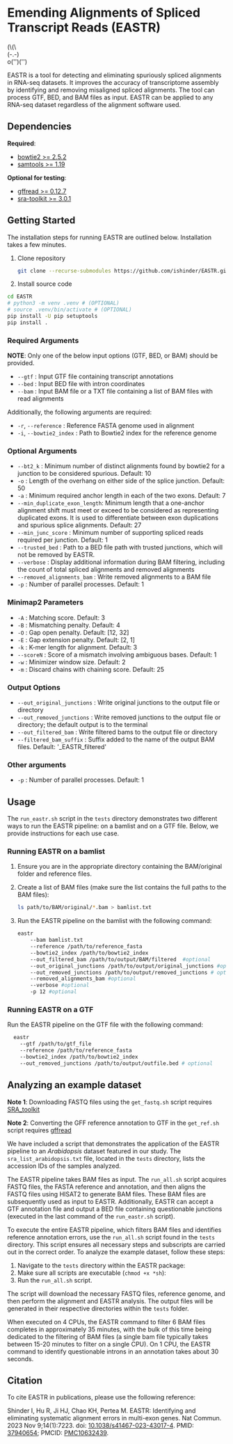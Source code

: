 # Emending Alignments of Spliced Transcript Reads (EASTR)

\(\\(\\\
\(-.-\)\
o\(''\)(''\)

EASTR is a tool for detecting and eliminating spuriously spliced alignments in
RNA-seq datasets. It improves the accuracy of transcriptome assembly by
identifying and removing misaligned spliced alignments. The tool can process
GTF, BED, and BAM files as input. EASTR can be applied to any RNA-seq dataset
regardless of the alignment software used.

## Dependencies

**Required**:

- [bowtie2 >= 2.5.2](https://github.com/BenLangmead/bowtie2)
- [samtools >= 1.19](https://github.com/samtools/samtools)

**Optional for testing**:

- [gffread >= 0.12.7](https://github.com/gpertea/gffread)
- [sra-toolkit >= 3.0.1](https://github.com/ncbi/sra-tools)

## Getting Started

The installation steps for running EASTR are outlined below. Installation takes
a few minutes.

1. Clone repository

   ```bash
   git clone --recurse-submodules https://github.com/ishinder/EASTR.git
   ```

2. Install source code

  ```bash
  cd EASTR
  # python3 -m venv .venv # (OPTIONAL)
  # source .venv/bin/activate # (OPTIONAL)
  pip install -U pip setuptools
  pip install .
  ```

### Required Arguments

**NOTE**: Only one of the below input options (GTF, BED, or BAM) should be
provided.

- `--gtf` : Input GTF file containing transcript annotations
- `--bed` : Input BED file with intron coordinates
- `--bam` : Input BAM file or a TXT file containing a list of BAM files with
  read alignments

Additionally, the following arguments are required:

- `-r`, `--reference` : Reference FASTA genome used in alignment
- `-i`, `--bowtie2_index` : Path to Bowtie2 index for the reference genome

### Optional Arguments

- `--bt2_k` : Minimum number of distinct alignments found by bowtie2 for a
  junction to be considered spurious. Default: 10
- `-o` : Length of the overhang on either side of the splice junction. Default:
  50
- `-a` : Minimum required anchor length in each of the two exons. Default: 7
- `--min_duplicate_exon_length`: Minimum length that a one-anchor alignment
  shift must meet or exceed to be considered as representing duplicated exons.
  It is used to differentiate between exon duplications and spurious splice
  alignments. Default: 27
- `--min_junc_score` : Minimum number of supporting spliced reads required per
  junction. Default: 1
- `--trusted_bed` : Path to a BED file path with trusted junctions, which will
  not be removed by EASTR.
- `--verbose` : Display additional information during BAM filtering, including
  the count of total spliced alignments and removed alignments
- `--removed_alignments_bam` : Write removed alignments to a BAM file
- `-p` : Number of parallel processes. Default: 1

### Minimap2 Parameters

- `-A` : Matching score. Default: 3
- `-B` : Mismatching penalty. Default: 4
- `-O` : Gap open penalty. Default: [12, 32]
- `-E` : Gap extension penalty. Default: [2, 1]
- `-k` : K-mer length for alignment. Default: 3
- `--scoreN` : Score of a mismatch involving ambiguous bases. Default: 1
- `-w` : Minimizer window size. Default: 2
- `-m` : Discard chains with chaining score. Default: 25

### Output Options

- `--out_original_junctions` : Write original junctions to the output file or
  directory
- `--out_removed_junctions` : Write removed junctions to the output file or
  directory; the default output is to the terminal
- `--out_filtered_bam` : Write filtered bams to the output file or directory
- `--filtered_bam_suffix` : Suffix added to the name of the output BAM files.
  Default: '\_EASTR_filtered'

### Other arguments

- `-p` : Number of parallel processes. Default: 1

## Usage

The `run_eastr.sh` script in the `tests` directory demonstrates two different
ways to run the EASTR pipeline: on a bamlist and on a GTF file. Below, we
provide instructions for each use case.

### Running EASTR on a bamlist

1. Ensure you are in the appropriate directory containing the BAM/original
   folder and reference files.
2. Create a list of BAM files (make sure the list contains the full paths to the
   BAM files):

   ```bash
   ls path/to/BAM/original/*.bam > bamlist.txt
   ```

3. Run the EASTR pipeline on the bamlist with the following command:

   ```bash
   eastr
       --bam bamlist.txt
       --reference /path/to/reference_fasta
       --bowtie2_index /path/to/bowtie2_index
       --out_filtered_bam /path/to/output/BAM/filtered  #optional
       --out_original_junctions /path/to/output/original_junctions #optional
       --out_removed_junctions /path/to/output/removed_junctions # optional
       --removed_alignments_bam #optional
       --verbose #optional
       -p 12 #optional
   ```

### Running EASTR on a GTF

Run the EASTR pipeline on the GTF file with the following command:

```bash
  eastr
    --gtf /path/to/gtf_file
    --reference /path/to/reference_fasta
    --bowtie2_index /path/to/bowtie2_index
    --out_removed_junctions /path/to/output/outfile.bed # optional
```

## Analyzing an example dataset

**Note 1**: Downloading FASTQ files using the `get_fastq.sh` script requires
[SRA_toolkit](https://github.com/ncbi/sra-tools)

**Note 2**: Converting the GFF
reference annotation to GTF in the `get_ref.sh` script requires
[gffread](https://github.com/gpertea/gffread)

We have included a script that demonstrates the application of the EASTR
pipeline to an _Arabidopsis_ dataset featured in our study. The
`sra_list_arabidopsis.txt` file, located in the `tests` directory, lists the
accession IDs of the samples analyzed.

The EASTR pipeline takes BAM files as input. The `run_all.sh` script acquires
FASTQ files, the FASTA reference and annotation, and then aligns the FASTQ files
using HISAT2 to generate BAM files. These BAM files are subsequently used as
input to EASTR. Additionally, EASTR can accept a GTF annotation file and output
a BED file containing questionable junctions (executed in the last command of
the `run_eastr.sh` script).

To execute the entire EASTR pipeline, which filters BAM files and identifies
reference annotation errors, use the `run_all.sh` script found in the `tests`
directory. This script ensures all necessary steps and subscripts are carried
out in the correct order. To analyze the example dataset, follow these steps:

1. Navigate to the `tests` directory within the EASTR package:
2. Make sure all scripts are executable (`chmod +x *sh`):
3. Run the `run_all.sh` script.

The script will download the necessary FASTQ files, reference genome, and then
perform the alignment and EASTR analysis. The output files will be generated in
their respective directories within the `tests` folder.

When executed on 4 CPUs, the EASTR command to filter 6 BAM files completes in
approximately 35 minutes, with the bulk of this time being dedicated to the
filtering of BAM files \(a single bam file typically takes between 15-20 minutes
to filter on a single CPU). On 1 CPU, the EASTR command to identify questionable
introns in an annotation takes about 30 seconds.

## Citation

To cite EASTR in publications, please use the following reference:

Shinder I, Hu R, Ji HJ, Chao KH, Pertea M. EASTR: Identifying and eliminating
systematic alignment errors in multi-exon genes. Nat Commun. 2023 Nov
9;14(1):7223. doi:
[10.1038/s41467-023-43017-4](https://doi.org/10.1038/s41467-023-43017-4). PMID:
[37940654](https://pubmed.ncbi.nlm.nih.gov/37940654/); PMCID:
[PMC10632439](https://www.ncbi.nlm.nih.gov/pmc/articles/PMC10632439/).
